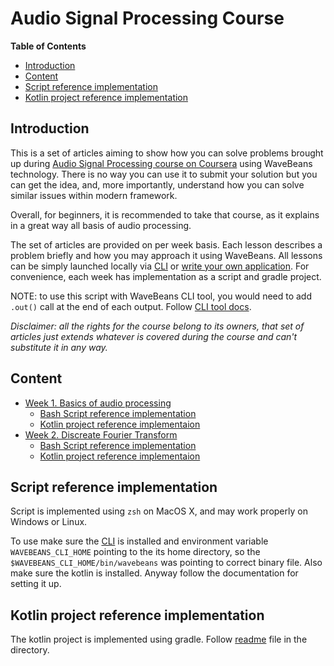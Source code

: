 Audio Signal Processing Course
======

<!-- START doctoc generated TOC please keep comment here to allow auto update -->
<!-- DON'T EDIT THIS SECTION, INSTEAD RE-RUN doctoc TO UPDATE -->
**Table of Contents**

- [Introduction](#introduction)
- [Content](#content)
- [Script reference implementation](#script-reference-implementation)
- [Kotlin project reference implementation](#kotlin-project-reference-implementation)

<!-- END doctoc generated TOC please keep comment here to allow auto update -->

Introduction
-----

This is a set of articles aiming to show how you can solve problems brought up during [Audio Signal Processing course on Coursera](https://www.coursera.org/learn/audio-signal-processing) using WaveBeans technology. There is no way you can use it to submit your solution but you can get the idea, and, more importantly, understand how you can solve similar issues within modern framework.

Overall, for beginners, it is recommended to take that course, as it explains in a great way all basis of audio processing.

The set of articles are provided on per week basis. Each lesson describes a problem briefly and how you may approach it using WaveBeans. All lessons can be simply launched locally via [CLI](https://wavebeans.io/docs/cli/readme.html) or [write your own application](https://wavebeans.io/wavebeans/getting_started.html). For convenience, each week has implementation as a script and gradle project.

NOTE: to use this script with WaveBeans CLI tool, you would need to add `.out()` call at the end of each output. Follow [CLI tool docs](https://wavebeans.io/docs/cli/readme.html).

*Disclaimer: all the rights for the course belong to its owners, that set of articles just extends whatever is covered during the course and can't substitute it in any way.*

Content
------

* [Week 1. Basics of audio processing](week1/readme.md)
    * [Bash Script reference implementation](https://github.com/WaveBeans/wave-blog/tree/master/audio-signal-processing-course/week1/scripts)
    * [Kotlin project reference implementaion](https://github.com/WaveBeans/wave-blog/tree/master/audio-signal-processing-course/project/src/main/kotlin/week1)
* [Week 2. Discreate Fourier Transform](week2/readme.md)
    * [Bash Script reference implementation](https://github.com/WaveBeans/wave-blog/tree/master/audio-signal-processing-course/week2/scripts)
    * [Kotlin project reference implementaion](https://github.com/WaveBeans/wave-blog/tree/master/audio-signal-processing-course/project/src/main/kotlin/week2)

Script reference implementation
------

Script is implemented using `zsh` on MacOS X, and may work properly on Windows or Linux. 

To use make sure the [CLI](https://wavebeans.io/docs/cli/readme.html) is installed and environment variable `WAVEBEANS_CLI_HOME` pointing to the its home directory, so the `$WAVEBEANS_CLI_HOME/bin/wavebeans` was pointing to correct binary file. Also make sure the kotlin is installed. Anyway follow the documentation for setting it up.

Kotlin project reference implementation
------

The kotlin project is implemented using gradle. Follow [readme](https://github.com/WaveBeans/wave-blog/blob/audio-signal-processing/audio-signal-processing-course/project/README.md) file in the directory.